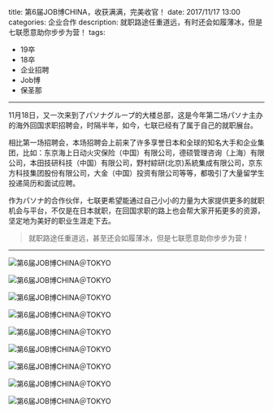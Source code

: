 title: 第6届JOB博CHINA，收获满满，完美收官！
date: 2017/11/17 13:00
categories: 企业合作
description: 就职路途任重道远，有时还会如履薄冰，但是七联愿意助你步步为营！
tags:
- 19卒
- 18卒
- 企业招聘
- Job博
- 保圣那

---

11月18日，又一次来到了パソナグループ的大楼总部，这是今年第二场パソナ主办的海外回国求职招聘会，时隔半年，如今，七联已经有了属于自己的就职展台。

相比第一场招聘会，本场招聘会上前来了许多享誉日本和全球的知名大手和企业集团，比如：东京海上日动火灾保险（中国）有限公司，德硕管理咨询（上海）有限公司，本田技研科技（中国）有限公司，野村綜研(北京)系統集成有限公司，京东方科技集团股份有限公司，大金（中国）投资有限公司等等，都吸引了大量留学生投递简历和面试应聘。

作为パソナ的合作伙伴，七联更希望能通过自己小小的力量为大家提供更多的就职机会与平台，不仅是在日本就职，在回国求职的路上也会帮大家开拓更多的资源，坚定地为美好的职业生涯走下去。

<blockquote class="blockquote-center">就职路途任重道远，甚至还会如履薄冰，但是七联愿意助你步步为营！</blockquote>

---

![第6届JOB博CHINA＠TOKYO](http://wx2.sinaimg.cn/mw690/a9a40e85gy1flpq1e2yowj20go0m8naw.jpg)

![第6届JOB博CHINA＠TOKYO](http://wx1.sinaimg.cn/mw690/a9a40e85gy1flpq19ygvsj20m80go158.jpg)

![第6届JOB博CHINA＠TOKYO](http://wx3.sinaimg.cn/mw690/a9a40e85gy1flpq0kukigj20go0m8gzx.jpg)

![第6届JOB博CHINA＠TOKYO](http://wx2.sinaimg.cn/mw690/a9a40e85gy1flpq0g7hfaj20go0m8k89.jpg)

![第6届JOB博CHINA＠TOKYO](http://wx2.sinaimg.cn/mw690/a9a40e85gy1flppzum69sj20go0m849w.jpg)

![第6届JOB博CHINA＠TOKYO](http://wx2.sinaimg.cn/mw690/a9a40e85gy1flppynm4joj20m80goqgd.jpg)

![第6届JOB博CHINA＠TOKYO](http://wx3.sinaimg.cn/mw690/a9a40e85gy1flppzhm4nej20go0m8wp1.jpg)

![第6届JOB博CHINA＠TOKYO](http://wx4.sinaimg.cn/mw690/a9a40e85gy1flppzoitl7j20m80go49a.jpg)

![第6届JOB博CHINA＠TOKYO](http://wx3.sinaimg.cn/mw690/a9a40e85gy1flpq2hxm6ij20j60ej76l.jpg)